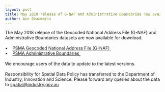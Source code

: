 ```yaml
---
layout: post
title: May 2018 release of G-NAF and Administrative Boundaries now available
author: Ann Beaumaris
---
```


<p>The May 2018 release of the Geocoded National Address File (G-NAF) and Administrative Boundaries datasets are now available for download.&nbsp;<br><br>•&nbsp;&nbsp; &nbsp;<a href="https://data.gov.au/dataset/geocoded-national-address-file-g-naf">PSMA Geocoded National Address File (G-NAF)&nbsp;</a><br>•&nbsp;&nbsp; &nbsp;<a href="https://data.gov.au/dataset/psma-administrative-boundaries">PSMA Administrative Boundaries&nbsp;</a><br><br>We encourage users of the data to update to the latest versions.<br><br>Responsibility for Spatial Data Policy has transferred to the Department of Industry, Innovation and Science. Please forward any queries about the data to <a href="mailto:spatial@industry.gov.au" class="spamspan">spatial@industry.gov.au</a></p>
